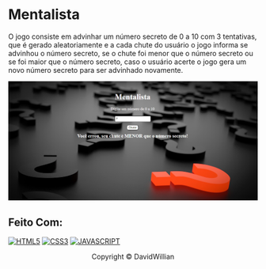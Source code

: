 # Mentalista

O jogo consiste em advinhar um número secreto de 0 a 10 com 3 tentativas, que é gerado aleatoriamente e a cada chute do usuário o jogo informa se advinhou o número secreto, se o chute foi menor que o número secreto ou se foi maior que o número secreto, caso o usuário acerte o jogo gera um novo número secreto para ser advinhado novamente.

<img src="img/tela.png" alt="jogo mentalista">

## Feito Com:
[![HTML5](https://img.shields.io/badge/HTML5-E34F26?style=for-the-badge&logo=html5&logoColor=white)](https://developer.mozilla.org/pt-BR/docs/Web/HTML)
[![CSS3](https://img.shields.io/badge/CSS3-1572B6?style=for-the-badge&logo=css3&logoColor=white)](https://developer.mozilla.org/pt-BR/docs/Web/CSS)
[![JAVASCRIPT](https://img.shields.io/badge/JavaScript-F7DF1E?style=for-the-badge&logo=javascript&logoColor=black)](https://developer.mozilla.org/pt-BR/docs/Web/JavaScript)

<p align="center">Copyright © DavidWillian</p>
